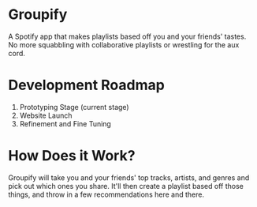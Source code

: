 # Groupify
A Spotify app that makes playlists based off you and your friends' tastes. No more squabbling with collaborative playlists or wrestling for the aux cord.  

# Development Roadmap  
1. Prototyping Stage (current stage)  
2. Website Launch  
3. Refinement and Fine Tuning  

# How Does it Work?
Groupify will take you and your friends' top tracks, artists, and genres and pick out which ones you share. It'll then create a playlist based off those things, and throw in a few recommendations here and there.  
